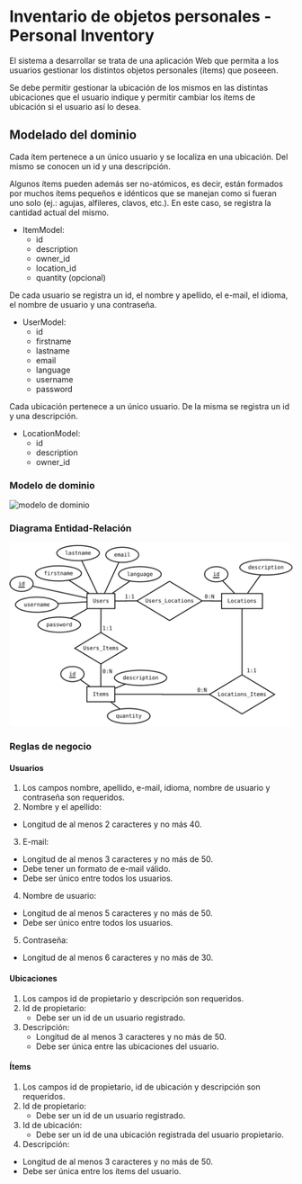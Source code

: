 # Inventario de objetos personales - Personal Inventory

El sistema a desarrollar se trata de una aplicación Web que permita a los usuarios gestionar los distintos objetos personales (ítems) que poseeen.

Se debe permitir gestionar la ubicación de los mismos en las distintas ubicaciones que el usuario indique y permitir cambiar los ítems de ubicación si el usuario así lo desea.

## Modelado del dominio

Cada ítem pertenece a un único usuario y se localiza en una ubicación. Del mismo se conocen un id y una descripción.

Algunos ítems pueden además ser no-atómicos, es decir, están formados por muchos ítems pequeños e idénticos que se manejan como si fueran uno solo (ej.: agujas, alfileres, clavos, etc.). En este caso, se registra la cantidad actual del mismo.

* ItemModel:
  * id
  * description
  * owner_id
  * location_id
  * quantity (opcional)

De cada usuario se registra un id, el nombre y apellido, el e-mail, el idioma, el nombre de usuario y una contraseña.

* UserModel:
  * id
  * firstname
  * lastname
  * email
  * language
  * username
  * password

Cada ubicación pertenece a un único usuario. De la misma se registra un id y una descripción.

* LocationModel:
  * id
  * description
  * owner_id

### Modelo de dominio

![modelo de dominio](http://www.plantuml.com/plantuml/svg/ROwnQWCn38PtFuMuiH18eKF9KB8MklO1XAqc8hRiIZAbbBnxVRbmAJIB-VtzqeVsvgZUImv7JWIHDMPQSY4_rcGX13knD5Gi83MHKOFdxH-eAASPFcr3Y1dDuDr8uIS0S1hF1wkvOA6HCwwH2dA-83bqFCoeZxrhsuRdgseAvwlprQdSd8aiAZVdAkFtsL6S_NiTVgiHv-x-mZbS3fmU9zXiO7gO5laEMZKYUBdLIxlQTe2fiB2vuXXR-NzJhE9CCils9AcN_0i0)

### Diagrama Entidad-Relación

![diagrama entidad relación](er.svg)

### Reglas de negocio

#### Usuarios

1. Los campos nombre, apellido, e-mail, idioma, nombre de usuario y contraseña son requeridos.
2. Nombre y el apellido:
  * Longitud de al menos 2 caracteres y no más 40.
3. E-mail:
  * Longitud de al menos 3 caracteres y no más de 50.
  * Debe tener un formato de e-mail válido.
  * Debe ser único entre todos los usuarios.
4. Nombre de usuario:
  * Longitud de al menos 5 caracteres y no más de 50.
  * Debe ser único entre todos los usuarios.
5. Contraseña:
  * Longitud de al menos 6 caracteres y no más de 30.

#### Ubicaciones

1. Los campos id de propietario y descripción son requeridos.
2. Id de propietario:
   * Debe ser un id de un usuario registrado.
3. Descripción:
   * Longitud de al menos 3 caracteres y no más de 50.
   * Debe ser única entre las ubicaciones del usuario.

#### Ítems

1. Los campos id de propietario, id de ubicación y descripción son requeridos.
2. Id de propietario:
   * Debe ser un id de un usuario registrado.
3. Id de ubicación:
   * Debe ser un id de una ubicación registrada del usuario propietario.
4. Descripción:
  * Longitud de al menos 3 caracteres y no más de 50.
  * Debe ser única entre los ítems del usuario.
